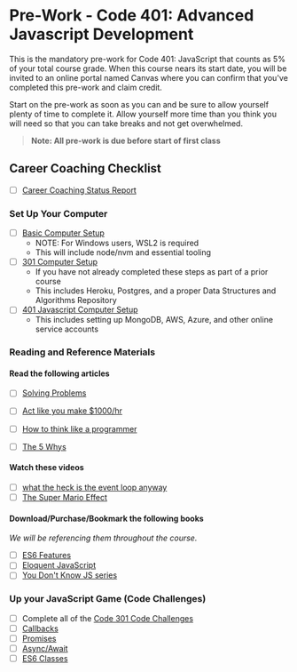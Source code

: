 # Pre-Work - Code 401: Advanced Javascript Development

This is the mandatory pre-work for Code 401: JavaScript that counts as 5% of your total course grade. When this course nears its start date, you will be invited to an online portal named Canvas where you can confirm that you've completed this pre-work and claim credit.

Start on the pre-work as soon as you can and be sure to allow yourself plenty of time to complete it. Allow yourself more time than you think you will need so that you can take breaks and not get overwhelmed.

> **Note: All pre-work is due before start of first class**

## Career Coaching Checklist

- [ ] [Career Coaching Status Report](https://codefellows.github.io/common_curriculum/career_coaching/401/prework/status-report)


### Set Up Your Computer

- [ ] [Basic Computer Setup](https://codefellows.github.io/setup-guide)
  - NOTE: For Windows users, WSL2 is required
  - This will include node/nvm and essential tooling
- [ ] [301 Computer Setup](https://codefellows.github.io/setup-guide/code-301/)
  - If you have not already completed these steps as part of a prior course
  - This includes Heroku, Postgres, and a proper Data Structures and Algorithms Repository
- [ ] [401 Javascript Computer Setup](https://codefellows.github.io/setup-guide/code-401-javascript/)
  - This includes setting up MongoDB, AWS, Azure, and other online service accounts

### Reading and Reference Materials

#### Read the following articles

- [ ] [Solving Problems](https://simpleprogrammer.com/solving-problems-breaking-it-down/)
- [ ] [Act like you make $1000/hr](https://medium.com/swlh/pretend-your-time-is-worth-1-000-hour-and-youll-become-100x-more-productive-f04628bb3e6d)
- [ ] [How to think like a programmer](https://medium.freecodecamp.org/how-to-think-like-a-programmer-lessons-in-problem-solving-d1d8bf1de7d2)
- [ ] [The 5 Whys](https://www.mindtools.com/pages/article/newTMC_5W.htm)


#### Watch these videos

- [ ] [what the heck is the event loop anyway](https://www.youtube.com/watch?v=8aGhZQkoFbQ)
- [ ] [The Super Mario Effect](https://www.youtube.com/watch?v=9vJRopau0g0)

#### Download/Purchase/Bookmark the following books

*We will be referencing them throughout the course.*

- [ ] [ES6 Features](http://es6-features.org/)
- [ ] [Eloquent JavaScript](http://eloquentjavascript.net/)
- [ ] [You Don't Know JS series](https://github.com/getify/You-Dont-Know-JS)

### Up your JavaScript Game (Code Challenges)

- [ ] Complete all of the [Code 301 Code Challenges](301-code-challenges.md)
- [ ] [Callbacks](./callbacks)
- [ ] [Promises](./promises)
- [ ] [Async/Await](./async-await)
- [ ] [ES6 Classes](./classes)

